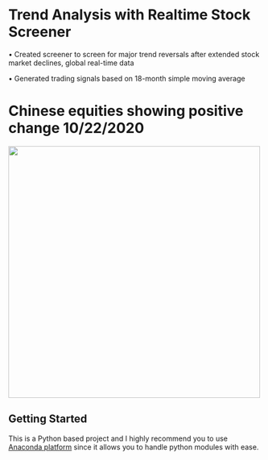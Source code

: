 # Trend Analysis with Realtime Stock Screener

•	Created screener to screen for major trend reversals after extended stock market declines, global real-time data

•	Generated trading signals based on 18-month simple moving average

# Chinese equities showing positive change 10/22/2020

<img src="https://github.com/ejenkins-001/Realtime-Stock-Screener/blob/master/images/silver.JPG" height="500">

## Getting Started
This is a Python based project and I highly recommend you to use [Anaconda platform](https://www.anaconda.com/) since it allows you to handle python modules with ease. 
